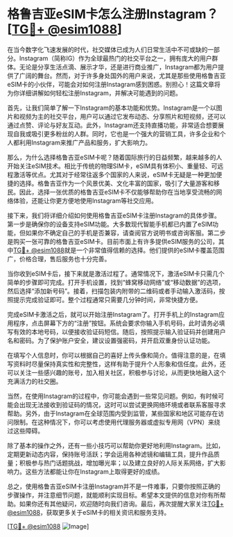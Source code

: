 # 格鲁吉亚eSIM卡怎么注册Instagram？[[TG💪+ @esim1088](https://t.me/s/esim1088)]

在当今数字化飞速发展的时代，社交媒体已成为人们日常生活中不可或缺的一部分。Instagram（简称IG）作为全球最热门的社交平台之一，拥有庞大的用户群体。无论是分享生活点滴、展示才华，还是进行商业推广，Instagram都为用户提供了广阔的舞台。然而，对于许多身处国外的用户来说，尤其是那些使用格鲁吉亚eSIM卡的小伙伴，可能会对如何注册Instagram感到困惑。别担心！这篇文章将为你详细讲解如何轻松注册Instagram，并解决可能遇到的问题。

首先，让我们简单了解一下Instagram的基本功能和优势。Instagram是一个以图片和视频为主的社交平台，用户可以通过它发布动态、分享照片和短视频，还可以通过点赞、评论与好友互动。此外，Instagram还支持直播功能，非常适合想要展现自我或吸引更多粉丝的人群。同时，它也是一个强大的营销工具，许多企业和个人都利用Instagram来推广产品和服务，扩大影响力。

那么，为什么选择格鲁吉亚eSIM卡呢？随着国际旅行的日益频繁，越来越多的人开始关注eSIM技术。相比于传统的物理SIM卡，eSIM具有体积小、重量轻、可远程激活等优点。尤其对于经常往返多个国家的人来说，eSIM卡无疑是一种更加便捷的选择。格鲁吉亚作为一个风景优美、文化丰富的国家，吸引了大量游客和移民。因此，选择一张优质的格鲁吉亚eSIM卡不仅能够帮助你在当地享受流畅的网络体验，还能让你更方便地使用Instagram等社交应用。

接下来，我们将详细介绍如何使用格鲁吉亚eSIM卡注册Instagram的具体步骤。第一步是确保你的设备支持eSIM功能。大多数现代智能手机都已内置了eSIM功能，但如果你不确定自己的手机是否兼容，请查阅官方说明书或咨询客服。第二步是购买一张可靠的格鲁吉亚eSIM卡。目前市面上有许多提供eSIM服务的公司，其中[TG💪+ @esim1088](https://t.me/s/esim1088)就是一个非常值得信赖的选择。他们提供的eSIM卡覆盖范围广，价格合理，售后服务也十分完善。

当你收到eSIM卡后，接下来就是激活过程了。通常情况下，激活eSIM卡只需几个简单的步骤即可完成。打开手机设置，找到“蜂窝移动网络”或“移动数据”的选项，然后选择“添加新号码”。接着，扫描包装内附带的二维码或者手动输入激活码，按照提示完成验证即可。整个过程通常只需要几分钟时间，非常快捷方便。

完成eSIM卡激活之后，就可以开始注册Instagram了。打开手机上的Instagram应用程序，点击屏幕下方的“注册”按钮。系统会要求你输入手机号码，此时请务必填写有效的本地号码，以便接收验证码短信。随后，按照提示输入验证码并创建用户名和密码。为了保护账户安全，建议设置强密码，并开启双重身份认证功能。

在填写个人信息时，你可以根据自己的喜好上传头像和简介。值得注意的是，在填写资料时尽量保持真实性和完整性，这样有助于提升个人形象和信任度。此外，还可以关注一些感兴趣的账号，加入相关社区，积极参与讨论，从而更快地融入这个充满活力的社交圈。

当然，在使用Instagram的过程中，你可能会遇到一些常见问题。例如，有时候可能会出现无法接收到验证码的情况，这时可以尝试更换网络环境或者联系客服寻求帮助。另外，由于Instagram在全球范围内受到监管，某些国家和地区可能存在访问限制。在这种情况下，你可以考虑使用代理服务器或虚拟专用网（VPN）来绕过这些障碍。

除了基本的操作之外，还有一些小技巧可以帮助你更好地利用Instagram。比如，定期更新动态内容，保持账号活跃；学会运用各种滤镜和编辑工具，提升作品质量；积极参与热门话题挑战，增加曝光率；以及建立良好的人际关系网络，扩大影响力。这些方法都能让你在Instagram上取得更好的成绩。

总之，使用格鲁吉亚eSIM卡注册Instagram并不是一件难事，只要你按照正确的步骤操作，并注意细节问题，就能顺利实现目标。希望本文提供的信息对你有所帮助。如果你还有其他疑问，欢迎随时向我们咨询。最后，再次提醒大家关注[TG💪+ @esim1088](https://t.me/s/esim1088)，获取更多关于eSIM卡的相关资讯和服务支持。

[[TG💪+ @esim1088](https://t.me/s/esim1088) ![Image](https://i.postimg.cc/4NQfJmqS/Snipaste-2025-05-13-00-14-12.png)]